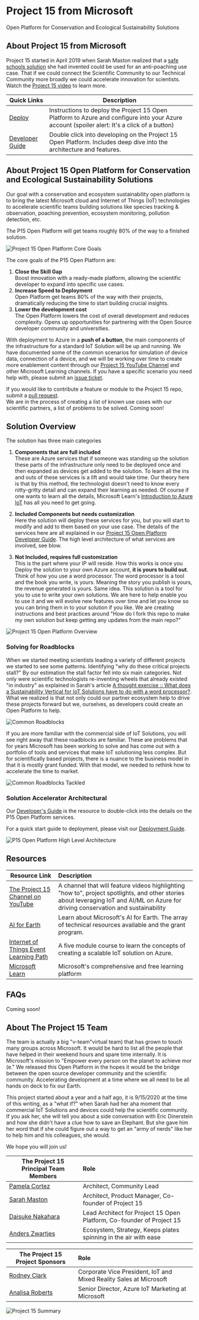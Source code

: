 
# Project 15 from Microsoft

Open Platform for Conservation and Ecological Sustainability Solutions

## About Project 15 from Microsoft

Project 15 started in April 2019 when Sarah Maston realized that a [safe schools solution](https://www.linkedin.com/pulse/what-project-edison-faqs-sarah-maston) she had invented could be used for an anti-poaching use case. That if we could connect the Scientific Community to our Technical Community more broadly we could accelerate innovation for scientists.  Watch the [Project 15 video](https://www.youtube.com/watch?v=0A4B2RIWb9o) to learn more.

| Quick Links                                          | Description                                                                                                                                  |
|------------------------------------------------------|----------------------------------------------------------------------------------------------------------------------------------------------|
| [Deploy](Deploy/Deployment.md)                       | Instructions to deploy the Project 15 Open Platform to Azure and configure into your Azure account (spoiler alert: It's a click of a button) |
| [Developer Guide](Developer-Guide/DeveloperGuide.md) | Double click into developing on the Project 15 Open Platform. Includes deep dive into the architecture and features.                  |

## About Project 15 Open Platform for Conservation and Ecological Sustainability Solutions

Our goal with a conservation and ecosystem sustainability open platform is to bring the latest Microsoft cloud and Internet of Things (IoT) technologies to accelerate  scientific teams building solutions like species tracking & observation, poaching prevention, ecosystem monitoring, pollution detection, etc.

The P15 Open Platform will get teams roughly 80% of the way to a finished solution.

![Project 15 Open Platform Core Goals](media/P15-OpenPlatform-CoreGoals.png)

The core goals of the P15 Open Platform are:

1. **Close the Skill Gap**  
    Boost innovation with a ready-made platform, allowing the scientific developer to expand into specific use cases.
1. **Increase Speed to Deployment**  
    Open Platform get teams 80% of the way with their projects, dramatically reducing the time to start building crucial insights.
1. **Lower the development cost**  
    The Open Platform lowers the cost of overall development and reduces complexity. Opens up opportunities for partnering with the Open Source developer community and universities.

With deployment to Azure in a **push of a button**, the main components of the infrastructure for a standard IoT Solution will be up and running.  We have documented some of the common scenarios for simulation of device data, connection of a device, and we will be working over time to create more enablement content through our [Project 15 YouTube Channel](https://aka.ms/project15video) and other Microsoft Learning channels.   If you have a specific scenario you need help with, please submit an [issue ticket](https://docs.github.com/en/desktop/contributing-and-collaborating-using-github-desktop/creating-an-issue-or-pull-request).  

If you would like to contribute a feature or module to the Project 15 repo, submit a [pull request](https://docs.github.com/en/desktop/contributing-and-collaborating-using-github-desktop/creating-an-issue-or-pull-request).  
We are in the process of creating a list of known use cases with our scientific partners, a list of problems to be solved. Coming soon!

## Solution Overview

The solution has three main categories

1. **Components that are full included**  
    These are Azure services that if someone was standing up the solution these parts of the infrastructure only need to be deployed once and then expanded as devices get added to the solution. To learn all the ins and outs of these services is a lift and would take time. Our theory here is that by this method, the technologist doesn't need to know every nitty-gritty detail and can expand their learning as needed. Of course if one wants to learn all the details, Microsoft Learn's [Introduction to Azure IoT](https://docs.microsoft.com/learn/paths/introduction-to-azure-iot/) has all you need to get going.  

1. **Included Components but needs customization**  
    Here the solution will deploy these services for you, but you will start to modify and add to them based on your use case. The details of the services here are all explained in our [Project 15 Open Platform Developer Guide](Developer-Guide/DeveloperGuide.md). The high level architecture of what services are involved, see blow.  

1. **Not Included, requires full customization**  
    This is the part where your IP will reside.  How this works is once you Deploy the solution to your own Azure account, **it is yours to build out**. Think of how you use a word processor. The word processor is a tool and the book you write, is yours. Meaning the story you publish is yours, the revenue generated is yours. Same idea. This solution is a tool for you to use to write your own solutions. We are here to help enable you to use it and we will evolve new features over time and let you know so you can bring them in to your solution if you like. We are creating instructions and best practices around "How do I fork this repo to make my own solution but keep getting any updates from the main repo?"  

![Project 15 Open Platform Overview](media/P15-OpenPlatform-Overview.png)

### Solving for Roadblocks

When we started meeting scientists leading a variety of different projects we started to see some patterns. Identifying "why do these critical projects stall?" By our estimation the stall factor fell into six main categories. Not only were scientific technologists re-inventing wheels that already existed "in industry" as explained in Sarah's article [A thought exercise :: What does a Sustainability Vertical for IoT Solutions have to do with a word processor?](https://www.linkedin.com/pulse/thought-exercise-what-does-sustainability-vertical-iot-sarah-maston).
What we realized is that not only could our partner ecosystem help to drive these projects forward but we, ourselves, as developers could create an Open Platform to help.

![Common Roadblocks](media/P15-OpenPlatform-CommonRoadblocks.png)

If you are more familiar with the commercial side of IoT Solutions, you will see right away that these roadblocks are familiar. These are problems that for years Microsoft has been working to solve and has come out with a portfolio of tools and services that make IoT solutioning less complex.  But for scientifically based projects, there is a nuance to the business model in that it is mostly grant funded. With that model, we needed to rethink how to accelerate the time to market.  

![Common Roadblocks Tackled](media/P15-OpenPlatform-RoadBlocksTackled.png)

### Solution Accelerator Architectural

Our [Developer's Guide](Developer-Guide/DeveloperGuide.md) is the resource to double-click into the details on the P15 Open Platform services.

For a quick start guide to deployment, please visit our [Deployment Guide](Deploy/Deployment.md).

![P15 Open Platform High Level Architecture](media/P15-OpenPlatform-HighLevelArch.png)

## Resources

| Resource Link                                                      | Description                                                                                                                                                                         |
|--------------------------------------------------------------------|:------------------------------------------------------------------------------------------------------------------------------------------------------------------------------------|
| [The Project 15 Channel on YouTube](https://aka.ms/project15video) | A channel that will feature videos highlighting "how to", project spotlights, and other stories about leveraging IoT and AI/ML on Azure for driving conservation and sustainability |
| [AI for Earth](https://aka.ms/aiforearth)                           | Learn about Microsoft's AI for Earth. The array of technical resources available and the grant program.                                                                             |
| [Internet of Things Event Learning Path](https://aka.ms/iotlp)      | A five module course to learn the concepts of creating a scalable IoT solution on Azure.                                                                                            |
| [Microsoft Learn](https://aka.ms/learn)                             | Microsoft's comprehensive and free learning platform                                                                                                                                |

## FAQs

Coming soon!  

## About The Project 15 Team

The team is actually a big "v-team"virtual team) that has grown to touch many groups across Microsoft. It would be hard to list all the people that have helped in their weekend hours and spare time internally. It is Microsoft's mission to "Empower every person on the planet to achieve mor (e."  We released this Open Platform in the hopes it would be the bridge between the open source developer community and the scientific community. Accelerating development at a time where we all need to be all hands on deck to fix our Earth.  

This project started about a year and a half ago, it is 9/15/2020 at the time of this writing, as a "what if?" when Sarah had her aha moment that commercial IoT Solutions and devices could help the scientific community. If you ask her, she will tell you about a side conversation with Eric Dinerstein and how she didn't have a clue how to save an Elephant. But she gave him her word that if she could figure out a way to get an "army of nerds" like her to help him and his colleagues, she would.  

We hope you will join us!  

| The Project 15 Principal Team Members                                      | Role                                                                  |
|----------------------------------------------------------------------------|:----------------------------------------------------------------------|
| [Pamela Cortez](https://www.linkedin.com/in/pamelacortezhellotechie/)      | Architect, Community Lead                                             |
| [Sarah Maston](https://www.linkedin.com/in/smwmaston/)                     | Architect, Product Manager, Co-founder of Project 15                  |
| [Daisuke Nakahara](https://www.linkedin.com/in/daisuke-nakahara-0a997818/) | Lead Architect for Project 15 Open Platform, Co-founder of Project 15 |
| [Anders Zwartjes](https://www.linkedin.com/in/anderszwartjes/)             | Ecosystem, Strategy, Keeps plates spinning in the air with ease       |

| The Project 15 Project Sponsors                                   | Role                                                               |
|-------------------------------------------------------------------|:-------------------------------------------------------------------|
| [Rodney Clark](https://www.linkedin.com/in/rodney-clark-4b69b16/) | Corporate Vice President, IoT and Mixed Reality Sales at Microsoft |
| [Analisa Roberts](https://www.linkedin.com/in/analisa-roberts/)   | Senior Director, Azure IoT Marketing at Microsoft                  |

![Project 15 Summary](media/P15-OpenPlatform-Summary.png)
